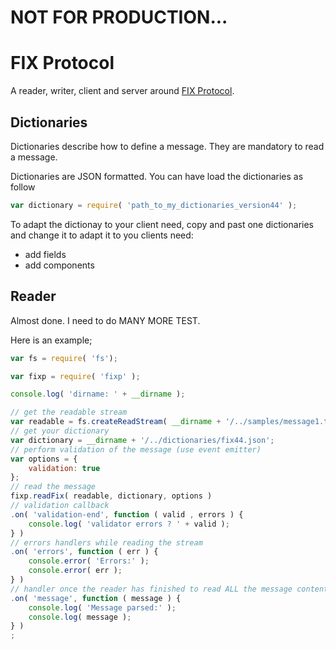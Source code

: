# NOT FOR PRODUCTION...

# FIX Protocol

A reader, writer, client and server around [FIX Protocol](http://www.fixtradingcommunity.org/).

## Dictionaries

Dictionaries describe how to define a message. They are mandatory to read a message.

Dictionaries are JSON formatted. You can have load the dictionaries as follow

```javascript
var dictionary = require( 'path_to_my_dictionaries_version44' );
```

To adapt the dictionay to your client need, copy and past one dictionaries and change it to adapt it to you clients need:

* add fields
* add components

## Reader

Almost done. I need to do MANY MORE TEST.

Here is an example;

```javascript
var fs = require( 'fs');

var fixp = require( 'fixp' );

console.log( 'dirname: ' + __dirname );

// get the readable stream
var readable = fs.createReadStream( __dirname + '/../samples/message1.txt');
// get your dictionary
var dictionary = __dirname + '/../dictionaries/fix44.json';
// perform validation of the message (use event emitter)
var options = {
    validation: true
};
// read the message
fixp.readFix( readable, dictionary, options )
// validation callback
.on( 'validation-end', function ( valid , errors ) { 
    console.log( 'validator errors ? ' + valid );
} ) 
// errors handlers while reading the stream
.on( 'errors', function ( err ) {
    console.error( 'Errors:' );
    console.error( err );
} )
// handler once the reader has finished to read ALL the message content
.on( 'message', function ( message ) { 
    console.log( 'Message parsed:' );
    console.log( message );
} )
;
```


